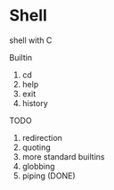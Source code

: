 # Shell
shell with C

Builtin
1. cd
2. help
3. exit
4. history

TODO
1. redirection
2. quoting
3. more standard builtins
4. globbing
5. piping (DONE)
